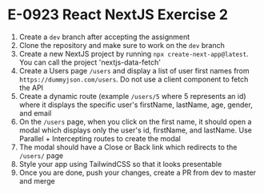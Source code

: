 # E-0923 React NextJS Exercise 2

1. Create a `dev` branch after accepting the assignment
2. Clone the repository and make sure to work on the `dev` branch
3. Create a new NextJS project by running `npx create-next-app@latest`. You can call the project 'nextjs-data-fetch'
4. Create a Users page `/users` and display a list of user first names from `https://dummyjson.com/users`. Do not use a client component to fetch the API
5. Create a dynamic route (example `/users/5` where 5 represents an id) where it displays the specific user's firstName, lastName, age, gender, and email
6. On the `/users` page, when you click on the first name, it should open a modal which displays only the user's id, firstName, and lastName. Use Parallel + Intercepting routes to create the modal
7. The modal should have a Close or Back link which redirects to the `/users/` page
8. Style your app using TailwindCSS so that it looks presentable
9. Once you are done, push your changes, create a PR from dev to master and merge
